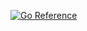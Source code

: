 [![Go Reference](https://pkg.go.dev/badge/github.com/DIMO-Network/tesla-go.svg)](https://pkg.go.dev/github.com/DIMO-Network/tesla-go)
